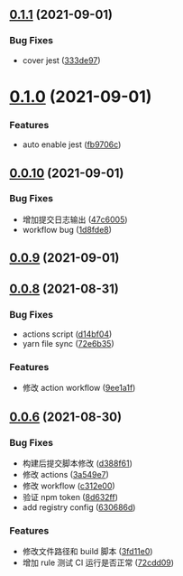 ## [0.1.1](https://github.com/lark-org/eslint-config-lark/compare/v0.1.0...v0.1.1) (2021-09-01)

### Bug Fixes

- cover jest ([333de97](https://github.com/lark-org/eslint-config-lark/commit/333de972aeb81fc6758d6045aac67763a2b7d033))

# [0.1.0](https://github.com/lark-org/eslint-config-lark/compare/v0.0.10...v0.1.0) (2021-09-01)

### Features

- auto enable jest ([fb9706c](https://github.com/lark-org/eslint-config-lark/commit/fb9706c4669ee3b0d30c39c9249b86a952e65595))

## [0.0.10](https://github.com/lark-org/eslint-config-lark/compare/v0.0.9...v0.0.10) (2021-09-01)

### Bug Fixes

- 增加提交日志输出 ([47c6005](https://github.com/lark-org/eslint-config-lark/commit/47c60050d1fc628c60db90db8dfd2dcae39caac9))
- workflow bug ([1d8fde8](https://github.com/lark-org/eslint-config-lark/commit/1d8fde8936e3ce95c55779d9f903624d969b6025))

## [0.0.9](https://github.com/lark-org/eslint-config-lark/compare/v0.0.9...v0.0.10) (2021-09-01)

## [0.0.8](https://github.com/lark-org/eslint-config-lark/compare/v0.0.9...v0.0.10) (2021-08-31)

### Bug Fixes

- actions script ([d14bf04](https://github.com/lark-org/eslint-config-lark/commit/d14bf04359c42a8b8b40db5d377890a2012535c6))
- yarn file sync ([72e6b35](https://github.com/lark-org/eslint-config-lark/commit/72e6b359d348e859bce0c0e7181ce65ea0da920b))

### Features

- 修改 action workflow ([9ee1a1f](https://github.com/lark-org/eslint-config-lark/commit/9ee1a1f7d1455ae1e10498049139dce2c4f5e011))

## [0.0.6](https://github.com/lark-org/eslint-config-lark/compare/v0.0.9...v0.0.10) (2021-08-30)

### Bug Fixes

- 构建后提交脚本修改 ([d388f61](https://github.com/lark-org/eslint-config-lark/commit/d388f61fffd384f03a5508cbd326359427e92530))
- 修改 actions ([3a549e7](https://github.com/lark-org/eslint-config-lark/commit/3a549e751cad5691880fdd55ea0550b5ab28b6b4))
- 修改 workflow ([c312e00](https://github.com/lark-org/eslint-config-lark/commit/c312e00c3b0540e905de43b5063a5728cc013abf))
- 验证 npm token ([8d632ff](https://github.com/lark-org/eslint-config-lark/commit/8d632ffd514ce9700186bb96ea6a28b37c8a7efb))
- add registry config ([630686d](https://github.com/lark-org/eslint-config-lark/commit/630686d19c68528f0699905869659d0a81de07a2))

### Features

- 修改文件路径和 build 脚本 ([3fd11e0](https://github.com/lark-org/eslint-config-lark/commit/3fd11e03381208f2ff8a06e53c159b090fb3e5f6))
- 增加 rule 测试 CI 运行是否正常 ([72cdd09](https://github.com/lark-org/eslint-config-lark/commit/72cdd099b874d091bc0eb7f7df2347d5b096d908))
